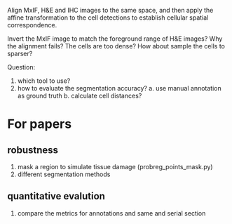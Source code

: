 Align MxIF, H&E and IHC images to the same space, and 
then apply the affine transformation to the cell detections to 
establish cellular spatial correspondence.

Invert the MxIF image to match the foreground range of H&E images? 
Why the alignment fails? The cells are too dense? How about sample the cells to sparser?


Question:
1. which tool to use?
2. how to evaluate the segmentation accuracy?
    a. use manual annotation as ground truth
    b. calculate cell distances?



# For papers
## robustness
1. mask a region to simulate tissue damage (probreg_points_mask.py)
2. different segmentation methods

## quantitative evalution
1. compare the metrics for annotations and same and serial section
















